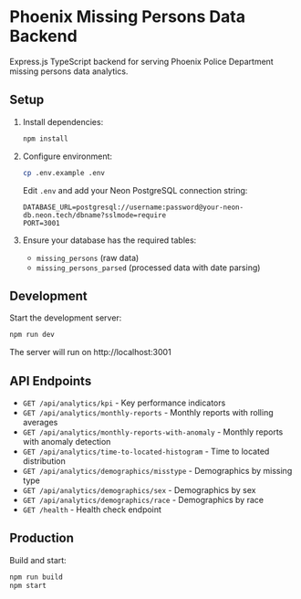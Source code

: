 # Phoenix Missing Persons Data Backend

Express.js TypeScript backend for serving Phoenix Police Department missing persons data analytics.

## Setup

1. Install dependencies:
   ```bash
   npm install
   ```

2. Configure environment:
   ```bash
   cp .env.example .env
   ```

   Edit `.env` and add your Neon PostgreSQL connection string:
   ```
   DATABASE_URL=postgresql://username:password@your-neon-db.neon.tech/dbname?sslmode=require
   PORT=3001
   ```

3. Ensure your database has the required tables:
   - `missing_persons` (raw data)
   - `missing_persons_parsed` (processed data with date parsing)

## Development

Start the development server:
```bash
npm run dev
```

The server will run on http://localhost:3001

## API Endpoints

- `GET /api/analytics/kpi` - Key performance indicators
- `GET /api/analytics/monthly-reports` - Monthly reports with rolling averages
- `GET /api/analytics/monthly-reports-with-anomaly` - Monthly reports with anomaly detection
- `GET /api/analytics/time-to-located-histogram` - Time to located distribution
- `GET /api/analytics/demographics/misstype` - Demographics by missing type
- `GET /api/analytics/demographics/sex` - Demographics by sex
- `GET /api/analytics/demographics/race` - Demographics by race
- `GET /health` - Health check endpoint

## Production

Build and start:
```bash
npm run build
npm start
```